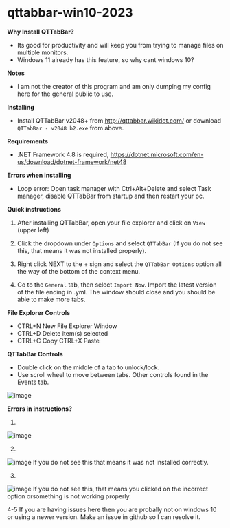 # qttabbar-win10-2023
**Why Install QTTabBar?**
- Its good for productivity and will keep you from trying to manage files on multiple monitors.
- Windows 11 already has this feature, so why cant windows 10?



**Notes**
- I am not the creator of this program and am only dumping my config here for the general public to use.



**Installing**
- Install QTTabBar v2048+ from http://qttabbar.wikidot.com/ or download `QTTabBar - v2048 b2.exe` from above.



**Requirements**
 - .NET Framework 4.8 is required, https://dotnet.microsoft.com/en-us/download/dotnet-framework/net48



**Errors when installing**
- Loop error: Open task manager with Ctrl+Alt+Delete and select Task manager, 
disable QTTabBar from startup and then restart your pc.



**Quick instructions**
1. After installing QTTabBar, open your file explorer and click on `View` (upper left)

2. Click the dropdown under `Options` and select `QTTabBar` (If you do not see this,
that means it was not installed properly).

3. Right click NEXT to the + sign and select the `QTTabBar Options` option
all the way of the bottom of the context menu.

4. Go to the `General` tab, then select `Import Now`. Import the latest version 
of the file ending in .yml. The window should close and you should be able to make more tabs.


**File Explorer Controls**
- CTRL+N New File Explorer Window
- CTRL+D Delete item(s) selected
- CTRL+C Copy CTRL+X Paste

**QTTabBar Controls**
- Double click on the middle of a tab to unlock/lock.
- Use scroll wheel to move between tabs.
Other controls found in the Events tab.

![image](https://github.com/Texbio/qttabbar-win10-2023/assets/36513888/57276c96-719b-4465-ada7-57f72a694eab)



**Errors in instructions?**

1. 
![image](https://github.com/Texbio/qttabbar-win10-2023/assets/36513888/f7ff926d-d508-41d2-9e31-1c0aeb77f21b)


2.
![image](https://github.com/Texbio/qttabbar-win10-2023/assets/36513888/c53bdf97-c0c5-48cb-a738-f7a878989d84)
If you do not see this that means it was not installed correctly.


3. 
![image](https://github.com/Texbio/qttabbar-win10-2023/assets/36513888/fe0ddfed-6856-44c0-987c-619ac372f609)
If you do not see this, that means you clicked on the incorrect option orsomething is not working properly.

4-5 
If you are having issues here then you are probally not on windows 10 or using a newer version. 
Make an issue in github so I can resolve it.
